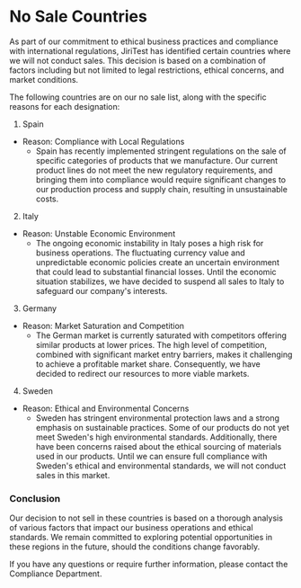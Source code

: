 # No Sale Countries
As part of our commitment to ethical business practices and compliance with international regulations, JiriTest has identified certain countries where we will not conduct sales. This decision is based on a combination of factors including but not limited to legal restrictions, ethical concerns, and market conditions.

The following countries are on our no sale list, along with the specific reasons for each designation:

1. Spain
- Reason: Compliance with Local Regulations
  - Spain has recently implemented stringent regulations on the sale of specific categories of products that we manufacture. Our current product lines do not meet the new regulatory requirements, and bringing them into compliance would require significant changes to our production process and supply chain, resulting in unsustainable costs.

2. Italy
- Reason: Unstable Economic Environment
  - The ongoing economic instability in Italy poses a high risk for business operations. The fluctuating currency value and unpredictable economic policies create an uncertain environment that could lead to substantial financial losses. Until the economic situation stabilizes, we have decided to suspend all sales to Italy to safeguard our company's interests.
3. Germany
- Reason: Market Saturation and Competition
  - The German market is currently saturated with competitors offering similar products at lower prices. The high level of competition, combined with significant market entry barriers, makes it challenging to achieve a profitable market share. Consequently, we have decided to redirect our resources to more viable markets.

4. Sweden
- Reason: Ethical and Environmental Concerns
  - Sweden has stringent environmental protection laws and a strong emphasis on sustainable practices. Some of our products do not yet meet Sweden's high environmental standards. Additionally, there have been concerns raised about the ethical sourcing of materials used in our products. Until we can ensure full compliance with Sweden's ethical and environmental standards, we will not conduct sales in this market.

### Conclusion
Our decision to not sell in these countries is based on a thorough analysis of various factors that impact our business operations and ethical standards. We remain committed to exploring potential opportunities in these regions in the future, should the conditions change favorably.

If you have any questions or require further information, please contact the Compliance Department.